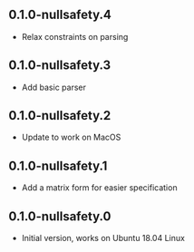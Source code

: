 ## 0.1.0-nullsafety.4

- Relax constraints on parsing
  
## 0.1.0-nullsafety.3

- Add basic parser

## 0.1.0-nullsafety.2

- Update to work on MacOS

## 0.1.0-nullsafety.1

- Add a matrix form for easier specification

## 0.1.0-nullsafety.0

- Initial version, works on Ubuntu 18.04 Linux
